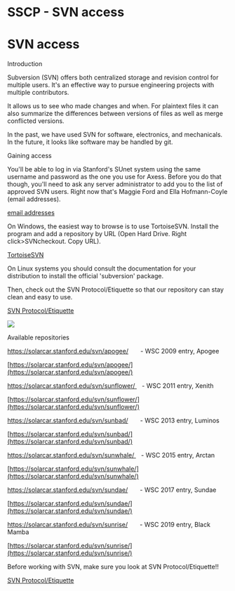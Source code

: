 # SSCP - SVN access

# SVN access

Introduction

Subversion (SVN) offers both centralized storage and revision control for multiple users. It's an effective way to pursue engineering projects with multiple contributors.

It allows us to see who made changes and when. For plaintext files it can also summarize the differences between versions of files as well as merge conflicted versions.

In the past, we have used SVN for software, electronics, and mechanicals. In the future, it looks like software may be handled by git.

Gaining access

You'll be able to log in via Stanford's SUnet system using the same username and password as the one you use for Axess. Before you do that though, you'll need to ask any server administrator to add you to the list of approved SVN users. Right now that's Maggie Ford and Ella Hofmann-Coyle (email addresses).

[email addresses](/stanford.edu/testduplicationsscp/home/new-member-orientation)

On Windows, the easiest way to browse is to use TortoiseSVN. Install the program and add a repository by URL (Open Hard Drive. Right click>SVNcheckout. Copy URL).

[ TortoiseSVN](http://tortoisesvn.net)

On Linux systems you should consult the documentation for your distribution to install the official 'subversion' package.

Then, check out the SVN Protocol/Etiquette so that our repository can stay clean and easy to use.

[SVN Protocol/Etiquette](/stanford.edu/testduplicationsscp/home/sscp-2018-2019/electrical-2018-2019/svn-access/svn-protocoletiquette)

![](../../../../assets/image_37557a85e0.png)

Available repositories

https://solarcar.stanford.edu/svn/apogee/       - WSC 2009 entry, Apogee

[https://solarcar.stanford.edu/svn/apogee/](https://solarcar.stanford.edu/svn/apogee/)

https://solarcar.stanford.edu/svn/sunflower/    - WSC 2011 entry, Xenith

[https://solarcar.stanford.edu/svn/sunflower/](https://solarcar.stanford.edu/svn/sunflower/)

https://solarcar.stanford.edu/svn/sunbad/       - WSC 2013 entry, Luminos

[https://solarcar.stanford.edu/svn/sunbad/](https://solarcar.stanford.edu/svn/sunbad/)

https://solarcar.stanford.edu/svn/sunwhale/    - WSC 2015 entry, Arctan

[https://solarcar.stanford.edu/svn/sunwhale/](https://solarcar.stanford.edu/svn/sunwhale/)

https://solarcar.stanford.edu/svn/sundae/       - WSC 2017 entry, Sundae

[https://solarcar.stanford.edu/svn/sundae/](https://solarcar.stanford.edu/svn/sundae/)

https://solarcar.stanford.edu/svn/sunrise/       - WSC 2019 entry, Black Mamba

[https://solarcar.stanford.edu/svn/sunrise/](https://solarcar.stanford.edu/svn/sunrise/)

Before working with SVN, make sure you look at SVN Protocol/Etiquette!!

[ SVN Protocol/Etiquette](/stanford.edu/testduplicationsscp/home/sscp-2018-2019/electrical-2018-2019/svn-access/svn-protocoletiquette)

